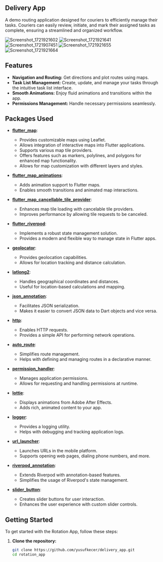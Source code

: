 
## Delivery App

A demo routing application designed for couriers to efficiently manage their tasks. Couriers can easily review, initiate, and mark their assigned tasks as complete, ensuring a streamlined and organized workflow.

![Screenshot_1721921602](https://github.com/user-attachments/assets/97141e86-890d-4da2-98ea-3eb3faee9063)
![Screenshot_1721921641](https://github.com/user-attachments/assets/653a203e-893d-4542-b097-b8505fb40809)
![Screenshot_1721907451](https://github.com/user-attachments/assets/0f79ad13-8a0f-476a-8983-75f0be4bf0dc)
![Screenshot_1721921655](https://github.com/user-attachments/assets/c364ace7-3a06-4b12-8416-dcf124083701)
![Screenshot_1721921664](https://github.com/user-attachments/assets/b36dbd3e-9bae-4ed1-b632-7bf97fc3be3d)

## Features

- **Navigation and Routing:** Get directions and plot routes using maps.
- **Task List Management:** Create, update, and manage your tasks through the intuitive task list interface.
- **Smooth Animations:** Enjoy fluid animations and transitions within the app.
- **Permissions Management:** Handle necessary permissions seamlessly.

## Packages Used

- **[flutter_map](https://pub.dev/packages/flutter_map)**: 
  - Provides customizable maps using Leaflet.
  - Allows integration of interactive maps into Flutter applications.
  - Supports various map tile providers.
  - Offers features such as markers, polylines, and polygons for enhanced map functionality.
  - Allows for map customization with different layers and styles.

- **[flutter_map_animations](https://pub.dev/packages/flutter_map_animations)**:
  - Adds animation support to Flutter maps.
  - Enables smooth transitions and animated map interactions.

- **[flutter_map_cancellable_tile_provider](https://pub.dev/packages/flutter_map_cancellable_tile_provider)**:
  - Enhances map tile loading with cancelable tile providers.
  - Improves performance by allowing tile requests to be canceled.

- **[flutter_riverpod](https://pub.dev/packages/flutter_riverpod)**:
  - Implements a robust state management solution.
  - Provides a modern and flexible way to manage state in Flutter apps.

- **[geolocator](https://pub.dev/packages/geolocator)**:
  - Provides geolocation capabilities.
  - Allows for location tracking and distance calculation.

- **[latlong2](https://pub.dev/packages/latlong2)**:
  - Handles geographical coordinates and distances.
  - Useful for location-based calculations and mapping.

- **[json_annotation](https://pub.dev/packages/json_annotation)**:
  - Facilitates JSON serialization.
  - Makes it easier to convert JSON data to Dart objects and vice versa.

- **[http](https://pub.dev/packages/http)**:
  - Enables HTTP requests.
  - Provides a simple API for performing network operations.

- **[auto_route](https://pub.dev/packages/auto_route)**:
  - Simplifies route management.
  - Helps with defining and managing routes in a declarative manner.

- **[permission_handler](https://pub.dev/packages/permission_handler)**:
  - Manages application permissions.
  - Allows for requesting and handling permissions at runtime.

- **[lottie](https://pub.dev/packages/lottie)**:
  - Displays animations from Adobe After Effects.
  - Adds rich, animated content to your app.

- **[logger](https://pub.dev/packages/logger)**:
  - Provides a logging utility.
  - Helps with debugging and tracking application logs.

- **[url_launcher](https://pub.dev/packages/url_launcher)**:
  - Launches URLs in the mobile platform.
  - Supports opening web pages, dialing phone numbers, and more.

- **[riverpod_annotation](https://pub.dev/packages/riverpod_annotation)**:
  - Extends Riverpod with annotation-based features.
  - Simplifies the usage of Riverpod's state management.

- **[slider_button](https://pub.dev/packages/slider_button)**:
  - Creates slider buttons for user interaction.
  - Enhances the user experience with custom slider controls.

## Getting Started

To get started with the Rotation App, follow these steps:

1. **Clone the repository:**

   ```bash
   git clone https://github.com/yusufkecer/delivery_app.git
   cd rotation_app


